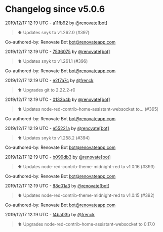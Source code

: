 # Changelog since v5.0.6

2019/12/17 12:19 UTC - [a11fb92](https://github.com/hassio-addons/addon-node-red/commit/a11fb92f5a68ef3bf0edd4b44e93bb86f86881fb) by [@renovate[bot]](https://github.com/apps/renovate)
> :arrow_up: Updates snyk to v1.262.0 (#397)



Co-authored-by: Renovate Bot <bot@renovateapp.com> 

2019/12/17 12:19 UTC - [7536075](https://github.com/hassio-addons/addon-node-red/commit/753607534bda1adcf5c9da7c5cb33d9c202e06e7) by [@renovate[bot]](https://github.com/apps/renovate)
> :arrow_up: Updates snyk to v1.261.1 (#396)



Co-authored-by: Renovate Bot <bot@renovateapp.com> 

2019/12/17 12:19 UTC - [e2f7a7c](https://github.com/hassio-addons/addon-node-red/commit/e2f7a7c9c85ef8ceeffd59858e2bfa580f78825b) by [@frenck](https://github.com/frenck)
> :arrow_up: Upgrades git to 2.22.2-r0 

2019/12/17 12:19 UTC - [0133b4b](https://github.com/hassio-addons/addon-node-red/commit/0133b4b06a7673da4e3d978d4f509be632d658e8) by [@renovate[bot]](https://github.com/apps/renovate)
> :arrow_up: Updates node-red-contrib-home-assistant-websocket to… (#395)



Co-authored-by: Renovate Bot <bot@renovateapp.com> 

2019/12/17 12:19 UTC - [e55221a](https://github.com/hassio-addons/addon-node-red/commit/e55221af40cb2ede4c59db57e9bc63b4fe1aa0f7) by [@renovate[bot]](https://github.com/apps/renovate)
> :arrow_up: Updates snyk to v1.258.2 (#394)



Co-authored-by: Renovate Bot <bot@renovateapp.com> 

2019/12/17 12:19 UTC - [b099db3](https://github.com/hassio-addons/addon-node-red/commit/b099db33e9b9e6f06396eafcf2c8f193506b3d39) by [@renovate[bot]](https://github.com/apps/renovate)
> :arrow_up: Updates node-red-contrib-theme-midnight-red to v1.0.16 (#393)



Co-authored-by: Renovate Bot <bot@renovateapp.com> 

2019/12/17 12:19 UTC - [88c01a3](https://github.com/hassio-addons/addon-node-red/commit/88c01a31bd440e8b5d410cf70cdac558f18adf03) by [@renovate[bot]](https://github.com/apps/renovate)
> :arrow_up: Updates node-red-contrib-theme-midnight-red to v1.0.15 (#392)



Co-authored-by: Renovate Bot <bot@renovateapp.com> 

2019/12/17 12:19 UTC - [f4ba03b](https://github.com/hassio-addons/addon-node-red/commit/f4ba03b4f2338af4f49d28f47bb9842883d0b5b5) by [@frenck](https://github.com/frenck)
> :arrow_up: Upgrades node-red-contrib-home-assistant-websocket to 0.17.0 

